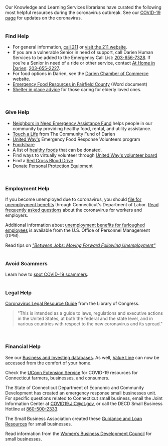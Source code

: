 Our Knowledge and Learning Services librarians have curated the following most helpful resources during the coronavirus outbreak. See our [COVID-19 page](https://dar.to/2Iznys9 "COVID-19") for updates on the coronavirus.
<br />
<br />

<div class="row">
<div class="col-md-6">

### Find Help
* For general information, [call 211](tel:211 "Call 211") or [visit the 211 website](https://dar.to/2QEumsV "Visit the 211 website").
* If you are a vulnerable Senior in need of support, call Darien Human Services to be added to the Emergency Call List: [203-656-7328](tel:2036567328 "Call Darien Human Services").
If you’re a Senior in need of a ride or other service, contact [At Home in Darien](https://dar.to/2TTzBpd "At Home in Darien"): [203-655-2227](tel:2036552227 "Call At Home in Darien"). 
* For food options in Darien, see the [Darien Chamber of Commerce](https://dar.to/2RisRkI "Darien Chamber of Commerce") website.
* [Emergency Food Resources in Fairfield County](https://dar.to/2WIBit6 "Emergency Food Resources in Fairfield County") (Word document)
* [Shelter in place advice](https://dar.to/39jJOS3 "Shelter in place advice") for those caring for elderly loved ones. 
<br />

</div>
<div class="col-md-6">

### Give Help
* [Neighbors in Need Emergency Assistance Fund](https://dar.to/2Ug81UO "Neighbors in Need Emergency Assistance Fund") helps people in our community by providing healthy food, rental, and utility assistance.
* [Touch a Life](https://dar.to/33JK1MU "Touch a Life") from The Community Fund of Darien
* [United Way's](https://dar.to/2UggG9P "United Way") Emergency Food Response Volunteers program
* [Foodshare](https://dar.to/2JfttmG "Foodshare")
* A list of [healthy foods](https://dar.to/33MFidF "Healthy foods") that can be donated.
* Find ways to virtually volunteer through [United Way's volunteer board](https://dar.to/2JdFpVZ "United Way's volunteer board")
* Find a [Red Cross Blood Drive](https://dar.to/39gwbTC "Red Cross Blood Drive")
* [Donate Personal Protection Equipment](https://dar.to/2xn4smQ "Donate Personal Protection Equipment")
<br />

</div>
</div>

<div class="row">
<div class="col-md-6">

### Employment Help
If you become unemployed due to coronavirus, you should [file for unemployment benefits](https://dar.to/2WPwTER "File for unemployment benefits") through Connecticut's Department of Labor. [Read frequently asked questions](https://dar.to/2UEPzV1 "Read FAQs") about the coronavirus for workers and employers. 

Additional information about [unemployment benefits for furloughed employees](https://dar.to/2QK2wvC "Unemployment benefits for furloughed employees") is available from the U.S. Office of Personnel Management (OPM). 

Read tips on [_"Between Jobs: Moving Forward Following Unemployment"_](https://dar.to/2QNbqs9 "Between Jobs: Moving Forward Following Unemployment")
<br />
<br />

### Avoid Scammers
Learn how to [spot COVID-19 scammers](https://dar.to/2QKDnRo "spot COVID-19 scammers").
<br />
<br />

### Legal Help
[Coronavirus Legal Resource Guide](https://dar.to/3dxfer9 "Coronavirus Legal Resource Guide") from the Library of Congress.

> "This is intended as a guide to laws, regulations and executive actions in the United States, at both the federal and the state level, and in various countries with respect to the new coronavirus and its spread."
<br />

</div>
<div class="col-md-6">

### Financial Help
See our [Business and Investing databases](https://dar.to/2TiCDmw "Business and Investing databases"). As well, [Value Line](https://dar.to/3dmKiKj "Value Line") can now be accessed from the comfort of your home.

Check the [UConn Extension Service](https://dar.to/2wFLE2f "UConn Extension Service") for COVID-19 resources for Connecticut farmers, businesses, and consumers. 

The State of Connecticut Department of Economic and Community Development has created an emergency response small businesses unit. For specific questions related to Connecticut small business, email the Joint Information Center at [COVID19.JIC@ct.gov](mailto:COVID19.JIC@ct.gov "Email the Joint Information Center"), or call the DECD Small Business Hotline at [860-500-2333](tel:8605002333 "Call the DECD Small Business Hotline").

The Small Business Association created these [Guidance and Loan Resources](https://dar.to/3bP1LcQ "SBA Guidance and Loan Resources") for small businesses.

Read information from the [Women’s Business Development Council](https://dar.to/2wDvHcH "Women’s Business Development Council") for small  businesses.
</div>
</div>